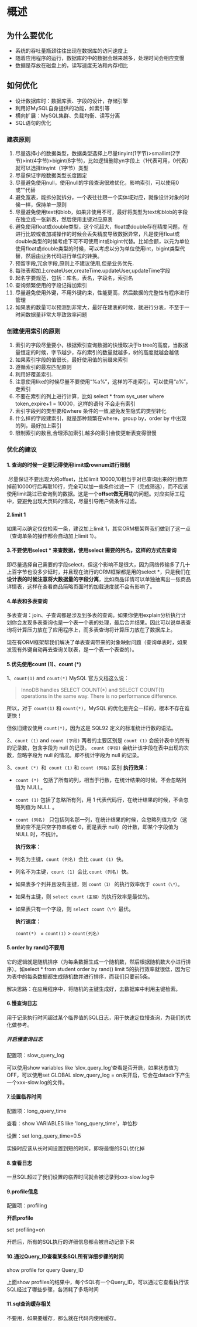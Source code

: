 # 概述

## 为什么要优化

- 系统的吞吐量瓶颈往往出现在数据库的访问速度上
- 随着应用程序的运行，数据库的中的数据会越来越多，处理时间会相应变慢
- 数据是存放在磁盘上的，读写速度无法和内存相比

## 如何优化

- 设计数据库时：数据库表、字段的设计，存储引擎
- 利用好MySQL自身提供的功能，如索引等
- 横向扩展：MySQL集群、负载均衡、读写分离
- SQL语句的优化

### 建表原则

1. 尽量选择小的数据类型，数据类型选择上尽量tinyint(1字节)>smallint(2字节)>int(4字节)>bigint(8字节)，比如逻辑删除yn字段上（1代表可用，0代表）就可以选择tinyint（1字节）类型
2. 尽量保证字段数据类型长度固定
3. 尽量避免使用null，使用null的字段查询很难优化，影响索引，可以使用0或""代替
4. 避免宽表，能拆分就拆分，一个表往往跟一个实体域对应，就像设计对象的时候一样，保持单一原则
5. 尽量避免使用text和blob，如果非使用不可，最好将类型为text和blob的字段在独立成一张新表，然后使用主键对应原表
6. 避免使用float或double类型，这个坑超大，float或double存在精度问题，在进行比较或者加减操作的时候会丢失精度导致数据异常，凡是使用float或double类型的时候考虑下可不可使用int或bigint代替。比如金额，以元为单位使用float或double类型的时候，可以考虑以分为单位使用int，bigint类型代替，然后由业务代码进行单位的转换。
7. 预留字段,冗余字段,原则上不建议使用,但是业务优先.
8. 每张表都加上createUser,createTime.updateUser,updateTime字段
9. 起名字要规范，包括：库名，表名，字段名，索引名
10. 查询频繁使用的字段记得加索引
11. 尽量避免使用外键，不用外键约束，性能更高，然后数据的完整性有程序进行管理
12. 如果表的数量可以预测到非常大，最好在建表的时候，就进行分表，不至于一时间数据量非常大导致效率问题



### 创建使用索引的原则

1. 索引的字段尽量要小，根据索引查询数据的快慢取决于b tree的高度，当数据量恒定的时候，字节越少，存的索引的数量就越多，树的高度就越会越低
2. 如果索引字段的值很长，最好使用值的前缀来索引
3. 遵循索引的最左匹配原则
4. 利用好覆盖索引.
5. 注意使用like的时候尽量不要使用“%a%”，这样的不走索引，可以使用“a%”，走索引
6. 不要在索引的列上进行计算，比如 select * from sys_user where token_expire+1 = 10000，这样的语句 不会走有索引
7. 索引字段列的类型要和where 条件的一致,避免发生隐式的类型转化
8. 什么样的字段建索引，就是那种频繁在where，group by，order by  中出现的列，最好加上索引
9. 限制索引的数目,合理添加索引,越多的索引会使更新表变得很慢



### 优化的建议

#### 1. 查询的时候一定要记得使用limit或rownum进行限制

​		尽量保证不要出现大的offset，比如limit 10000,10相当于对已查询出来的行数弃掉前10000行后再取10行，完全可以加一些条件过滤一下（完成筛选），而不应该使用limit跳过已查询到的数据。这是一个**offset做无用功**的问题。对应实际工程中，要避免出现大页码的情况，尽量引导用户做条件过滤。

#### 2.limit 1

如果可以确定仅仅检索一条，建议加上limit 1，其实ORM框架帮我们做到了这一点（查询单条的操作都会自动加上limit 1）。

#### 3.不要使用select * 来查数据，使用select 需要的列名，这样的方式去查询

​		即尽量选择自己需要的字段select，但这个影响不是很大，因为网络传输多了几十上百字节也没多少延时，并且现在流行的ORM框架都是用的select  *，只是我们在**设计表的时候注意将大数据量的字段分离**，比如商品详情可以单独抽离出一张商品详情表，这样在查看商品简略页面时的加载速度就不会有影响了。

#### 4.单表和多表查询

多表查询：join、子查询都是涉及到多表的查询。如果你使用explain分析执行计划你会发现多表查询也是一个表一个表的处理，最后合并结果。因此可以说单表查询将计算压力放在了应用程序上，而多表查询将计算压力放在了数据库上。

现在有ORM框架帮我们解决了单表查询带来的对象映射问题（查询单表时，如果发现有外键自动再去查询关联表，是一个表一个表查的）。

#### 5.优先使用count (1)、count (*) 

1、`count(1)`  and  `count(*)` MySQL 官方文档这么说：

>   InnoDB handles SELECT COUNT(*) and SELECT COUNT(1) operations in the same way. There is no performance difference.

所以，对于 `count(1)` 和 `count(*)`，MySQL 的优化是完全一样的，根本不存在谁更快！

但依旧建议使用 `count(*)`，因为这是 SQL92 定义的标准统计行数的语法。

2、`count (1)` and `count (字段)`
两者的主要区别是
`count (1)` 会统计表中的所有的记录数，包含字段为 null 的记录。
`count (字段)` 会统计该字段在表中出现的次数，忽略字段为 null 的情况。即不统计字段为 null 的记录。

3、`count (*) `和` count (1)` 和 `count (列名)` 区别
  **执行效果：**

-   `count (*) ` 包括了所有的列，相当于行数，在统计结果的时候，不会忽略列值为 NULL。

-   `count (1)` 包括了忽略所有列，用 1 代表代码行，在统计结果的时候，不会忽略列值为 NULL 。

-   `count (列名) ` 只包括列名那一列，在统计结果的时候，会忽略列值为空（这里的空不是只空字符串或者 0，而是表示 null）的计数，即某个字段值为 NULL 时，不统计。

    **执行效率：**

-   列名为主键，`count (列名) `会比 `count (1) `快。

-   列名不为主键，`count (1) `会比 `count (列名) `快。

-   如果表多个列并且没有主键，则 `count（1）` 的执行效率优于` count（\*）`。

-   如果有主键，则 `select count（主键）`的执行效率是最优的。

-   如果表只有一个字段，则 `select count（\*）`最优。

    **执行速度：**

     `count(*) ` = `count(1)` > `count(列名)`

#### 5.order by rand()不要用

它的逻辑就是随机排序（为每条数据生成一个随机数，然后根据随机数大小进行排序）。如select * from student order by rand() limit 5的执行效率就很低，因为它为表中的每条数据都生成随机数并进行排序，而我们只要前5条。

解决思路：在应用程序中，将随机的主键生成好，去数据库中利用主键检索。

#### 6.慢查询日志

用于记录执行时间超过某个临界值的SQL日志，用于快速定位慢查询，为我们的优化做参考。

##### 开启慢查询日志

配置项：slow_query_log

可以使用show variables like ‘slov_query_log’查看是否开启，如果状态值为OFF，可以使用set GLOBAL slow_query_log = on来开启，它会在datadir下产生一个xxx-slow.log的文件。

#### 7.设置临界时间

配置项：long_query_time

查看：show VARIABLES like 'long_query_time'，单位秒

设置：set long_query_time=0.5

实操时应该从长时间设置到短的时间，即将最慢的SQL优化掉

#### 8.查看日志

一旦SQL超过了我们设置的临界时间就会被记录到xxx-slow.log中

#### 9.profile信息

配置项：profiling

**开启profile**

set profiling=on

开启后，所有的SQL执行的详细信息都会被自动记录下来

#### 10.通过Query_ID查看某条SQL所有详细步骤的时间

show profile for query Query_ID

上面show profiles的结果中，每个SQL有一个Query_ID，可以通过它查看执行该SQL经过了哪些步骤，各消耗了多场时间

#### 11.sql查询缓存相关

不要用，如果要缓存，那么就在代码内使用缓存。

